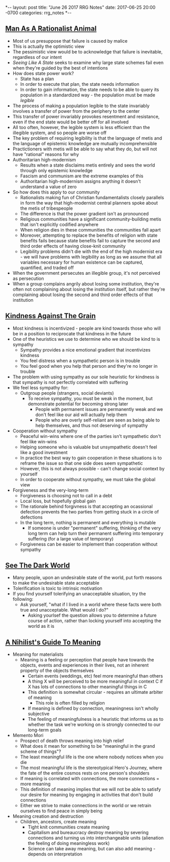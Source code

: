 *--
layout: post
title: "June 26 2017 RRG Notes"
date: 2017-06-25 20:00 -0700
categories: rrg_notes
*--

## [Man As A Rationalist Animal](https://samzdat.com/2017/05/22/man-as-a-rationalist-animal/)
* Most of us presuppose that failure is caused by malice
* This is actually the optimistic view
* The pessimistic view would be to acknowledge that failure is inevitable, regardless of our intent
* _Seeing Like A State_ seeks to examine why large state schemes fail even when they're guided by the best of intentions
* How does state power work?
	- State has a plan
	- In order to execute that plan, the state needs information
	- In order to gain information, the state needs to be able to query its population in a standardized way - the population must be made _legible_
* The process of making a population legible to the state invariably involves a transfer of power from the periphery to the center
* This transfer of power invariably provokes resentment and resistance, even if the end state would be better off for all involved
* All too often, however, the legible system is less efficient than the illegible system, and so people are worse off
* The key problem of requiring legibility is that the language of metis and the language of epistemic knowledge are mutually incomprehensible
* Practictioners with metis will be able to say what they do, but will not have "rational" reasons for why
* Authoritarian high-modernism
	- Results when a state disclaims metis entirely and sees the world through only epistemic knowledge
	- Fascism and communism are the extreme examples of this
	- Authoritarian high-modernism assigns anything it doesn't understand a value of zero
* So how does this apply to our community
	- Rationalists making fun of Christian fundamentalists closely parallels in form the way that high-modernist central planners spoke about the metis of tribespeople
	- The difference is that the power gradient isn't as pronounced
	- Religious communities have a significant community-building metis that isn't explicitly codified anywhere
	- When religion dies in these communities the communities fall apart
	- Moreover, attempting to replace the benefits of religion with state benefits fails because state benefits fail to capture the second and third order effects of having close-knit community
	- Legibility problems didn't die with the end of the high modernist era - we will have problems with legibility as long as we assume that all variables necessary for human existence can be captured, quantified, and traded off
* When the government persecutes an illegible group, it's not perceived as persecution
* When a group complains angrily about losing some institution, they're often not complaining about losing the institution itself, but rather they're complaining about losing the second and third order effects of that institution

## [Kindness Against The Grain](https://srconstantin.wordpress.com/2017/06/08/kindness-against-the-grain/)
* Most kindness is incentivized - people are kind towards those who will be in a position to reciprocate that kindness in the future
* One of the heuristics we use to determine who we should be kind to is sympathy
	- Sympathy provides a nice emotional gradient that incentivizes kindness
	- You feel distress when a sympathetic person is in trouble
	- You feel good when you help that person and they're no longer in trouble
* The problem with using sympathy as our sole heuristic for kindness is that sympathy is not perfectly correlated with suffering
* We feel less sympathy for:
  * Outgroup people (strangers, social deviants)
	- To receive sympathy, you must be weak in the moment, but demonstrate potential for becoming strong later
		- People with permanent issues are permanently weak and we don't feel like our aid will actually help them
		- People who are overly self-reliant are seen as being able to help themselves, and thus not deserving of sympathy
* Cooperation without sympathy
	- Peaceful win-wins where one of the parties isn't sympathetic don't feel like win-wins
	- Helping someone who is valuable but unsympathetic doesn't feel like a good investment
	- In practice the best way to gain cooperation in these situations is to reframe the issue so that one side does seem sympathetic
	- However, this is not always possible - can't change social context by yourself
	- In order to cooperate without sympathy, we must take the global view
* Forgiveness and the very-long-term
	- Forgiveness is choosing not to call in a debt
	- Local loss, but hopefully global gain
	- The rationale behind forgivness is that accepting an ocassional defection prevents the two parties from getting stuck in a circle of defections
	- In the long term, nothing is permanent and everything is mutable
		- If someone is under "permanent" suffering, thinking of the very long term can help turn their permanent suffering into temporary suffering (for a large value of temporary)
	- Forgiveness can be easier to implement than cooperation without sympathy

## [See The Dark World](http://mindingourway.com/see-the-dark-world/)
* Many people, upon an undesirable state of the world, put forth reasons to make the undesirable state acceptable
* Tolerification is toxic to intrinsic motivation
* If you find yourself tolerifying an unacceptable situation, try the following:
  * Ask yourself, "what if I lived in a world where these facts were both true and unacceptable. What would I do?"
	- Asking yourlsef the question allows you to determine a future course of action, rather than locking yourself into accepting the world as it is

## [A Nihilist's Guide To Meaning](http://www.meltingasphalt.com/a-nihilists-guide-to-meaning/)
* Meaning for materialists
  * Meaning is a feeling or perception that people have towards the objects, events and experiences in their lives, not an inherent property of the objects themselves
	- Certain events (weddings, etc) feel more meaningful than others
	- A thing X will be perceived to be more meaningful in context C if X has lots of connections to other meaningful things in C
	- This definition is somewhat circular - requires an ultimate arbiter of meaning
	  - This role is often filled by religion
	- If meaning is defined by connection, meaningness isn't wholly subjective
	- The feeling of meaningfulness is a heuristic that informs us as to whether the task we're working on is strongly connected to our long-term goals
* Memento Mori
	- Prospect of death throws meaning into high relief
	- What does it mean for something to be "meaningful in the grand scheme of things"?
	- The least meaningful life is the one where nobody notices when you die
	- The most meaningful life is the stereotypical Hero's Journey, where the fate of the entire cosmos rests on one person's shoulders
	- If meaning is correlated with connections, the more connections = more meaning
	- This definition of meaning implies that we will not be able to satisfy our desire for meaning by engaging in activities that don't build connections
	- Either we strive to make connections in the world or we retrain ourselves to find peace in simply being
* Meaning creation and destruction
  * Children, ancestors, create meaning
	- Tight knit communities create meaning
	- Capitalism and bureaucracy destroy meaning by severing connections and turning us into interchangeable units (alienation the feeling of doing meaningless work)
	- Science can take away meaning, but can also add meaning - depends on interpretation
